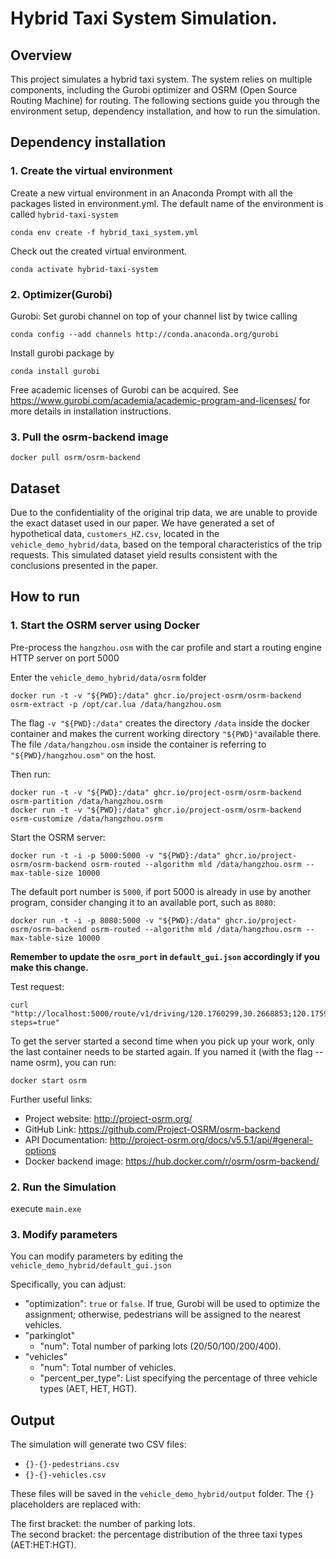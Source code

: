 # Hybrid Taxi System Simulation.
## Overview
This project simulates a hybrid taxi system. The system relies on multiple components, including the Gurobi optimizer 
and OSRM (Open Source Routing Machine) for routing. The following sections guide you through the environment setup, 
dependency installation, and how to run the simulation.

## Dependency installation

### 1. Create the virtual environment

Create a new virtual environment in an Anaconda Prompt with all the packages listed in environment.yml. 
The default name of the environment is called `hybrid-taxi-system`

    conda env create -f hybrid_taxi_system.yml

Check out the created virtual environment.

    conda activate hybrid-taxi-system

### 2. Optimizer(Gurobi)
Gurobi: Set gurobi channel on top of your channel list by twice calling

    conda config --add channels http://conda.anaconda.org/gurobi

Install gurobi package by

    conda install gurobi

Free academic licenses of Gurobi can be acquired. See https://www.gurobi.com/academia/academic-program-and-licenses/ 
for more details in installation instructions.

### 3. Pull the osrm-backend image

    docker pull osrm/osrm-backend

## Dataset

Due to the confidentiality of the original trip data, we are unable to provide the exact dataset used in our paper. 
We have generated a set of hypothetical data, `customers_HZ.csv`, located in the `vehicle_demo_hybrid/data`, based on 
the temporal characteristics of the trip requests. This simulated dataset yield results consistent with the conclusions presented in the paper.

## How to run

### 1. Start the OSRM server using Docker
Pre-process the `hangzhou.osm` with the car profile and start a routing engine HTTP server on port 5000

Enter the `vehicle_demo_hybrid/data/osrm` folder

    docker run -t -v "${PWD}:/data" ghcr.io/project-osrm/osrm-backend osrm-extract -p /opt/car.lua /data/hangzhou.osm

The flag `-v "${PWD}:/data"` creates the directory `/data` inside the docker container and makes the current working directory 
`"${PWD}"`available there. The file `/data/hangzhou.osm` inside the container is referring to `"${PWD}/hangzhou.osm"` on the host.

Then run:

    docker run -t -v "${PWD}:/data" ghcr.io/project-osrm/osrm-backend osrm-partition /data/hangzhou.osrm
    docker run -t -v "${PWD}:/data" ghcr.io/project-osrm/osrm-backend osrm-customize /data/hangzhou.osrm

Start the OSRM server:

    docker run -t -i -p 5000:5000 -v "${PWD}:/data" ghcr.io/project-osrm/osrm-backend osrm-routed --algorithm mld /data/hangzhou.osrm --max-table-size 10000

The default port number is `5000`, if port 5000 is already in use by another program, consider changing it to an available port, such as `8080`:
    
    docker run -t -i -p 8080:5000 -v "${PWD}:/data" ghcr.io/project-osrm/osrm-backend osrm-routed --algorithm mld /data/hangzhou.osrm --max-table-size 10000

**Remember to update the `osrm_port` in `default_gui.json` accordingly if you make this change.**

Test request:

    curl "http://localhost:5000/route/v1/driving/120.1760299,30.2668853;120.1759848,30.2655152?steps=true"

To get the server started a second time when you pick up your work, only the last container needs to be started again. If you named it (with the flag --name osrm), you can run:

    docker start osrm

Further useful links:

- Project website: http://project-osrm.org/
- GitHub Link: https://github.com/Project-OSRM/osrm-backend
- API Documentation: http://project-osrm.org/docs/v5.5.1/api/#general-options
- Docker backend image: https://hub.docker.com/r/osrm/osrm-backend/

### 2. Run the Simulation
execute `main.exe`

### 3. Modify parameters
You can modify parameters by editing the `vehicle_demo_hybrid/default_gui.json`

Specifically, you can adjust:

- "optimization": `true` or `false`. If true, Gurobi will be used to optimize the assignment; otherwise, 
pedestrians will be assigned to the nearest vehicles.
- "parkinglot"
    - "num": Total number of parking lots (20/50/100/200/400).
- "vehicles"
    - "num": Total number of vehicles.
    - "percent_per_type":  List specifying the percentage of three vehicle types (AET, HET, HGT).

## Output
The simulation will generate two CSV files:

- `{}-{}-pedestrians.csv`
- `{}-{}-vehicles.csv`

These files will be saved in the `vehicle_demo_hybrid/output` folder. The `{}` placeholders are replaced with:

The first bracket: the number of parking lots.\
The second bracket: the percentage distribution of the three taxi types (AET:HET:HGT).